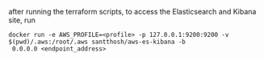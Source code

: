 after running the terraform scripts, to access the Elasticsearch and Kibana site, run

    docker run -e AWS_PROFILE=<profile> -p 127.0.0.1:9200:9200 -v $(pwd)/.aws:/root/.aws santthosh/aws-es-kibana -b
     0.0.0.0 <endpoint_address>
